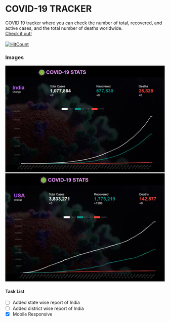 # COVID-19 TRACKER
COVID 19 tracker where you can check the number of total, recovered, and active cases, and the total number of deaths worldwide.
<br/>
[Check it out!](https://covid-19-tracker-bay.vercel.app/)<br/><br/>
[![HitCount](http://hits.dwyl.com/Deeksha2501/Covid-19-Tracker.svg)](http://hits.dwyl.com/Deeksha2501/Covid-19-Tracker)<br/>

### Images
![Image 1](/resources/img/img2.jpg)
![Image 2](/resources/img/img1.jpg)

#### Task List
- [ ] Added state wise report of India
- [ ] Added district wise report of India
- [x] Mobile Responsive
